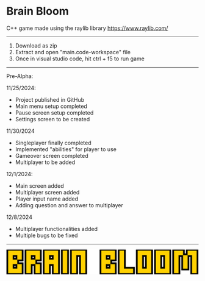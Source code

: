 # Brain Bloom
C++ game made using the raylib library
https://www.raylib.com/

---------------------------------------------------------------------------------------------------------------------------------------------------------------------

1. Download as zip
2. Extract and open "main.code-workspace" file
3. Once in visual studio code, hit ctrl + f5 to run game 

---------------------------------------------------------------------------------------------------------------------------------------------------------------------
Pre-Alpha: 

11/25/2024:
- Project published in GitHub
- Main menu setup completed
- Pause screen setup completed 
- Settings screen to be created

11/30/2024
- Singleplayer finally completed
- Implemented "abilities" for player to use
- Gameover screen completed
- Multiplayer to be added

12/1/2024:
- Main screen added
- Multiplayer screen added
- Player input name added
- Adding question and answer to multiplayer

12/8/2024
- Multiplayer functionalities added
- Multiple bugs to be fixed
---------------------------------------------------------------------------------------------------------------------------------------------------------------------
![Alt text](/assets/title-logo.png "Brain Bloom")
